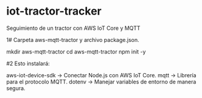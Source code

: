 # iot-tractor-tracker
Seguimiento de un tractor con AWS IoT Core y  MQTT

1# Carpeta  aws-mqtt-tractor y archivo package.json.

mkdir aws-mqtt-tractor
cd aws-mqtt-tractor
npm init -y

#2 Esto instalará:

aws-iot-device-sdk → Conectar Node.js con AWS IoT Core.
mqtt → Librería para el protocolo MQTT.
dotenv → Manejar variables de entorno de manera segura.